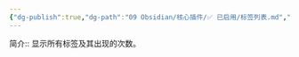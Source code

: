 ```yaml
---
{"dg-publish":true,"dg-path":"09 Obsidian/核心插件/✅ 已启用/标签列表.md","permalink":"/09 Obsidian/核心插件/✅ 已启用/标签列表/","created":"2025-07-31","updated":"2025-07-31"}
---
```



简介:: 显示所有标签及其出现的次数。
